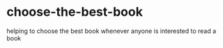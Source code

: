 # choose-the-best-book
helping to choose the best book whenever anyone is interested to read a book

